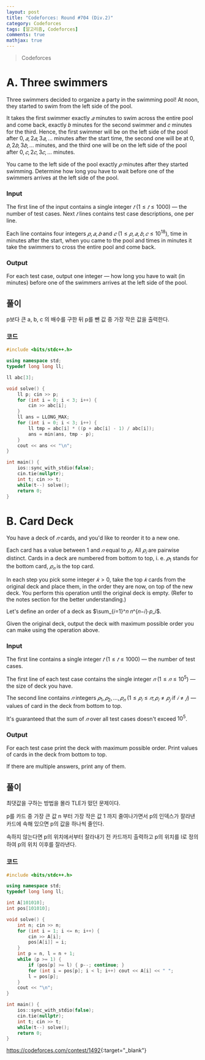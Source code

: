 ```yaml
---
layout: post
title: "Codeforces: Round #704 (Div.2)"
category: Codeforces
tags: [알고리즘, Codeforces]
comments: true
mathjax: true
---
```


> Codeforces

# A. Three swimmers

Three swimmers decided to organize a party in the swimming pool! At noon, they started to swim from the left side of the pool.

It takes the first swimmer exactly $𝑎$ minutes to swim across the entire pool and come back, exactly 𝑏 minutes for the second swimmer and 𝑐 minutes for the third. Hence, the first swimmer will be on the left side of the pool after $0, 𝑎, 2𝑎, 3𝑎, ...$ minutes after the start time, the second one will be at $0, 𝑏, 2𝑏, 3𝑏, ...$ minutes, and the third one will be on the left side of the pool after $0, 𝑐, 2𝑐, 3𝑐, ...$ minutes.

You came to the left side of the pool exactly $𝑝$ minutes after they started swimming. Determine how long you have to wait before one of the swimmers arrives at the left side of the pool.

### Input
The first line of the input contains a single integer $𝑡$ $(1≤𝑡≤1000)$ — the number of test cases. Next $𝑡$ lines contains test case descriptions, one per line.

Each line contains four integers $𝑝, 𝑎, 𝑏$ and $𝑐$ $(1≤𝑝,𝑎,𝑏,𝑐≤10^{18})$, time in minutes after the start, when you came to the pool and times in minutes it take the swimmers to cross the entire pool and come back.

### Output
For each test case, output one integer — how long you have to wait (in minutes) before one of the swimmers arrives at the left side of the pool.

## 풀이
p보다 큰 a, b, c 의 배수를 구한 뒤 p를 뺀 값 중 가장 작은 값을 출력한다.

### 코드
```c++
#include <bits/stdc++.h>

using namespace std;
typedef long long ll;

ll abc[3];

void solve() {
    ll p; cin >> p;
    for (int i = 0; i < 3; i++) {
        cin >> abc[i];
    }
    ll ans = LLONG_MAX;
    for (int i = 0; i < 3; i++) {
        ll tmp = abc[i] * ((p + abc[i] - 1) / abc[i]);
        ans = min(ans, tmp - p);
    }
    cout << ans << "\n";
}

int main() {
    ios::sync_with_stdio(false);
    cin.tie(nullptr);
    int t; cin >> t;
    while(t--) solve();
    return 0;
}

```

# B. Card Deck

You have a deck of $𝑛$ cards, and you'd like to reorder it to a new one.

Each card has a value between $1$ and $𝑛$ equal to $𝑝_𝑖$. All $𝑝_𝑖$ are pairwise distinct. Cards in a deck are numbered from bottom to top, i. e. $𝑝_1$ stands for the bottom card, $𝑝_𝑛$ is the top card.

In each step you pick some integer $𝑘>0$, take the top $𝑘$ cards from the original deck and place them, in the order they are now, on top of the new deck. You perform this operation until the original deck is empty. (Refer to the notes section for the better understanding.)

Let's define an order of a deck as $\sum_{𝑖=1}^𝑛 𝑛^{𝑛−𝑖}⋅𝑝_𝑖$.

Given the original deck, output the deck with maximum possible order you can make using the operation above.

### Input
The first line contains a single integer $𝑡$ $(1≤𝑡≤1000)$ — the number of test cases.

The first line of each test case contains the single integer $𝑛$ $(1≤𝑛≤10^5)$ — the size of deck you have.

The second line contains $𝑛$ integers $𝑝_1,𝑝_2,…,𝑝_𝑛$ $(1≤𝑝_𝑖≤𝑛; 𝑝_𝑖≠𝑝_𝑗$ if $𝑖≠𝑗)$ — values of card in the deck from bottom to top.

It's guaranteed that the sum of $𝑛$ over all test cases doesn't exceed $10^5$.

### Output
For each test case print the deck with maximum possible order. Print values of cards in the deck from bottom to top.

If there are multiple answers, print any of them.

## 풀이
최댓값을 구하는 방법을 몰라 TLE가 떴던 문제이다.

p를 카드 중 가장 큰 값 n 부터 가장 작은 값 1 까지 줄여나가면서 p의 인덱스가 잘라낸 카드에 속해 있으면 p의 값을 하나씩 줄인다.

속하지 않는다면 p의 위치에서부터 잘라내기 전 카드까지 출력하고 p의 위치를 l로 정의하여 p의 위치 이후를 잘라낸다.

### 코드
```c++
#include <bits/stdc++.h>

using namespace std;
typedef long long ll;

int A[101010];
int pos[101010];

void solve() {
    int n; cin >> n;
    for (int i = 1; i <= n; i++) {
        cin >> A[i];
        pos[A[i]] = i;
    }
    int p = n, l = n + 1;
    while (p >= 1) {
        if (pos[p] >= l) { p--; continue; }
        for (int i = pos[p]; i < l; i++) cout << A[i] << " ";
        l = pos[p];
    }
    cout << "\n";
}

int main() {
    ios::sync_with_stdio(false);
    cin.tie(nullptr);
    int t; cin >> t;
    while(t--) solve();
    return 0;
}

```

<https://codeforces.com/contest/1492>{:target="_blank"}
